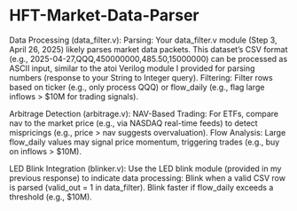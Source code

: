 # HFT-Market-Data-Parser

Data Processing (data_filter.v):
Parsing: Your data_filter.v module (Step 3, April 26, 2025) likely parses market data packets. This dataset’s CSV format (e.g., 2025-04-27,QQQ,450000000,485.50,15000000) can be processed as ASCII input, similar to the atoi Verilog module I provided for parsing numbers (response to your String to Integer query).
Filtering: Filter rows based on ticker (e.g., only process QQQ) or flow_daily (e.g., flag large inflows > $10M for trading signals).

Arbitrage Detection (arbitrage.v):
NAV-Based Trading: For ETFs, compare nav to the market price (e.g., via NASDAQ real-time feeds) to detect mispricings (e.g., price > nav suggests overvaluation).
Flow Analysis: Large flow_daily values may signal price momentum, triggering trades (e.g., buy on inflows > $10M).

LED Blink Integration (blinker.v):
Use the LED blink module (provided in my previous response) to indicate data processing:
Blink when a valid CSV row is parsed (valid_out = 1 in data_filter).
Blink faster if flow_daily exceeds a threshold (e.g., $10M).
